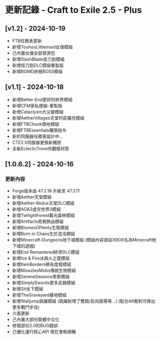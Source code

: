 # 更新記錄 - Craft to Exile 2.5 - Plus

## [v1.2] - 2024-10-19

- FTB任務表更新
- 新增TouhouLittlemaid女僕模組
- 己內置女僕全部資源包
- 新增SlashBlade拔刀劍模組
- 新增拔刀劍DLC模組重製版
- 新增BOMD終極BOSS模組

## [v1.1] - 2024-10-18

- 新增Better-End更好的終界模組
- 新增CFM家私模組-重製版
- 新增Cataclysm大災變模組
- 新增AetherVillages天堂村莊擴充模組
- 新增FTBChunk領地模組
- 新增FTBEssentials權限指令
- 新的伺服器任務表設計中...
- CTE2.5伺服器更換新機房
- 全新EclecticTrove外觀框材質

## [1.0.6.2] - 2024-10-16

### 更新內容
- Forge版本由 47.2.18 升級至 47.3.11
- 新增Aether天堂模組
- 新增Aether-Redux天堂DLC模組
- 新增AOA3虛空世界3模組
- 新增TwilightForest暮光森林模組
- 新增Artifacts奇異飾品模組
- 新增BiomesOPlenty生態模組
- 新增Born in Chaos生於混沌模組
- 新增Minecraft-Dungeons地下城模組
(模組內容源自XBOX名為Minecraft地下城的遊戲)
- 新增End Remastered終界DLC模組
- 新增Ice & Fire冰與火之龍模組
- 新增ItemBorders稀有度框模組
- 新增MowziesMobs傳說生物模組
- 新增SereneSeasons季節模組
- 新增SimplySwords更多武器模組
- 新增Sit坐下模組
- 新增TheGraveyard墓地模組
- 新增Walljump跳躍模組
(跳躍新增了雙跳/反向跳等等...)
(配合Alt衝刺可做出更多戰鬥步伐)
- 介面更新
- 己內置大部份繁體中文化
- 修復部份2.0的BUG錯誤
- 己優化運行核心API 現在會較順暢
